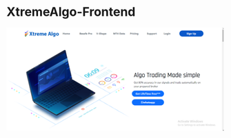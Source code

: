 # XtremeAlgo-Frontend


![Frontend](https://github.com/vigneshpdt/XtremeAlgo-Frontend/blob/main/screenshots/front-end-design(1).png)